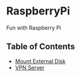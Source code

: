 # RaspberryPi
Fun with Raspberry Pi

## Table of Contents

* [Mount External Disk](contents/mount_external_disk.md)
* [VPN Server](contents/vpn_server.md)

